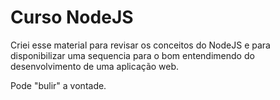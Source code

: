 # Curso NodeJS

Criei esse material para revisar os conceitos do NodeJS e para disponibilizar uma sequencia para o bom entendimendo do desenvolvimento de uma aplicação web.

Pode "bulir" a vontade. 
